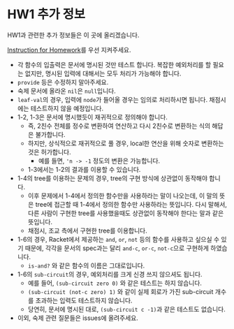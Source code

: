 # HW1 추가 정보 #

HW1과 관련한 추가 정보들은 이 곳에 올리겠습니다.

[Instruction for Homework](instr-hw.md)를 우선 지켜주세요.

- 각 함수의 입출력은 문서에 명시된 것만 테스트 합니다. 복잡한 예외처리를 할 필요는 없지만, 명시된 입력에 대해서는 모두 처리가 가능해야 합니다.
- `provide` 등은 수정하지 말아주세요.
- 숙제 문서에 올라온 `nil`은 `null`입니다.
- `leaf-val`의 경우, 입력에 `node`가 들어올 경우는 임의로 처리하시면 됩니다. 채점시에는 테스트하지 않을 예정입니다.
- 1-2, 1-3은 문서에 명시했듯이 재귀적으로 정의해야 합니다.
  + 즉, 2친수 전체를 정수로 변환하여 연산하고 다시 2친수로 변환하는 식의 해답은 불가합니다.
  + 하지만, 상식적으로 재귀적으로 풀 경우, local한 연산을 위해 숫자로 변환하는 것은 허가합니다.
    * 예를 들면, `'n -> -1` 정도의 변환은 가능합니다.
  + 1-3에서는 1-2의 결과를 이용할 수 있습니다.
- 1-4의 tree를 이용하는 문제의 경우, tree의 구현 방식에 상관없이 동작해야 합니다.
  + 이후 문제에서 1-4에서 정의한 함수만을 사용하라는 말이 나오는데, 이 말의 뜻은 tree에 접근할 때 1-4에서 정의한 함수만 사용하라는 뜻입니다. 다시 말해서, 다른 사람이 구현한 tree를 사용했을때도 상관없이 동작해야 한다는 말과 같은 뜻입니다.
  + 채점시, 조교 측에서 구현한 tree를 이용합니다.
- 1-6의 경우, Racket에서 제공하는 `and`, `or`, `not` 등의 함수를 사용하고 싶으실 수 있기 때문에, 각각을 문서의 spec과는 달리 `and-c`, `or-c`, `not-c`으로 구현하게 하였습니다.
  + `is-and?` 와 같은 함수의 이름은 그대로입니다.
- 1-6의 `sub-circuit`의 경우, 예외처리를 크게 신경 쓰지 않으셔도 됩니다.
  + 예를 들어, `(sub-circuit zero 0)` 와 같은 테스트는 하지 않습니다.
  + `(sub-circuit (not-c zero) 1)` 와 같이 실제 회로가 가진 sub-circuit 개수를 초과하는 입력도 테스트하지 않습니다.
  + 당연히, 문서에 명시된 대로, `(sub-circuit c -1)`과 같은 테스트도 없습니다.
- 이외, 숙제 관련 질문들은 issues에 올려주세요.
